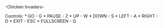 -Chicken Invaders-

Controls: 
	* GO - G
	* PAUSE - Z
	* UP - W
	* DOWN - S
	* LEFT - A
	* RIGHT - D
	* EXIT - ESC
	* FULLSCREEN - Q
